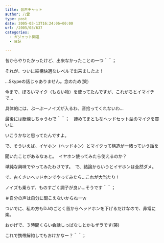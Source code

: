 ```yaml
---
title: 音声チャット
author: 八雲
type: post
date: 2005-03-13T16:24:06+00:00
url: /2005/03/637
categories:
  - ガジェット関連
  - 日記

---
```

昔からやりたかったけど、出来なかったことの一つ＾＾；
  
それが、ついに結構快適なレベルで出来ましたよ！

…Skypeの話じゃありません。念のため(笑)
  
今まで、ぼろいマイク（もらい物）を使ってたんですが、これがちとイマイチで…
  
具体的には、ぶーぶーノイズが入るわ、音拾ってくれないわ…
  
最後には断線しちゃうわで＾＾；　諦めてまともなヘッドセット型のマイクを買いに
  
いこうかなと思ってたんですよ。
  
で、そういえば、イヤホン（ヘッドホン）とマイクって構造が一緒っていう話を
  
聞いたことがあるなぁと。　イヤホン使ってみたら使えるのか？
  
単純な興味でやってみたわけです。　で、結論からいうとイヤホンは全然ダメ。
  
で、古くさいヘッドホンでやってみたら…これが大当たり！
  
ノイズも乗らず、ものすごく調子が良い…そうです＾＾；
  
＃自分の声は自分に聞こえないからねーｗ
  
ついでに、私の方もDJのごとく首からヘッドホンを下げるだけなので、非常に楽。
  
おかげで、３時間くらい会話しっぱなしとかもザラです(笑)
  
これで携帯解約してもおけかなー？＾＾；